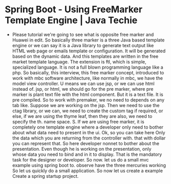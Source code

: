 # Spring Boot - Using FreeMarker Template Engine | Java Techie

* Please tutorial we're going to see what is opposite free marker and Huawei in edit. So basically three marker is a three Java based template engine or we can say it is a Java library to generate text output like HTML web page or emails template or configuration. It will be generated based on the dynamic data. And this templates are written in the free market template language. The extension is ftl, which is simple, specialized language. It is not a full blown programming language like a php. So basically, this interview, this free marker concept, introduced to work with mbc software architecture, like normally in mbc, we have the model view controller. U means we can use jsp, or we can use html instead of. jsp, or html, we should go for the pre marker, where pre marker is plant text file with the html component. But it is a text file. It is pre compiled. So to work with premaker, we no need to depends on any tab like. Suppose we are working on the jsp. Then we need to use the ctag library, or we can, we need to create the custom tag if required, or else, if we are using the thyme leaf, then they are also, we need to specify the th. name space. S. If we are using free marker, it is completely one template engine where a developer only need to bother about what data need to present in the ui. Ok, so you can take here Only the data which you are returning from the controller with. that with dollar you can represent that. So here developer nonnet to bother about the presentation. Even though he is working on the presentation, only whose data you need to bind and in it to display. That is the mandatory task for the designer or developer. So now. let us do a small mvc example using spring boot to. observe have the three mercuries working So let us quickly do a small application. So now let us create a example Create a spring startup project.
